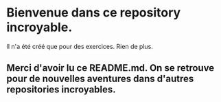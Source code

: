 # Bienvenue dans ce repository incroyable.

Il n'a été créé que pour des exercices. Rien de plus.

## Merci d'avoir lu ce README.md. On se retrouve pour de nouvelles aventures dans d'autres repositories incroyables.